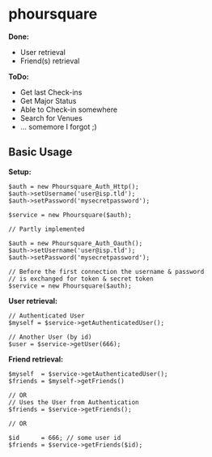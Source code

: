 # phoursquare

**Done:**

* User retrieval
* Friend(s) retrieval

**ToDo:**

* Get last Check-ins
* Get Major Status
* Able to Check-in somewhere
* Search for Venues
* ... somemore I forgot ;)

## Basic Usage

**Setup:** 

    $auth = new Phoursquare_Auth_Http();
    $auth->setUsername('user@isp.tld');
    $auth->setPassword('mysecretpassword');

    $service = new Phoursquare($auth);

    // Partly implemented

    $auth = new Phoursquare_Auth_Oauth();
    $auth->setUsername('user@isp.tld');
    $auth->setPassword('mysecretpassword');

    // Before the first connection the username & password
    // is exchanged for token & secret token
    $service = new Phoursquare($auth);


**User retrieval:**

    // Authenticated User
    $myself = $service->getAuthenticatedUser();

    // Another User (by id)
    $user = $service->getUser(666);


**Friend retrieval:**

    $myself  = $service->getAuthenticatedUser();
    $friends = $myself->getFriends()

    // OR
    // Uses the User from Authentication
    $friends = $service->getFriends();

    // OR

    $id      = 666; // some user id
    $friends = $service->getFriends($id);